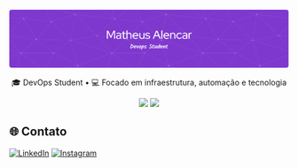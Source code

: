 <!-- Banner -->
<p align="center">
  <img src="https://raw.githubusercontent.com/AlencarMatheus/AlencarMatheus/main/profile-purple.png" alt="Banner do Matheus Alencar" />
</p>

<!-- Bio -->
<p align="center">
  🎓 DevOps Student • 💻 Focado em infraestrutura, automação e tecnologia
</p>

<!-- Stats + Linguagens lado a lado -->
<p align="center">
  <img src="https://github-readme-stats.vercel.app/api?username=AlencarMatheus&theme=midnight-purple&show_icons=true&hide_border=true&count_private=true" width="49.5%" />
  <img src="https://github-readme-stats.vercel.app/api/top-langs/?username=AlencarMatheus&layout=compact&theme=midnight-purple&hide_border=true" width="44.5%" />
</p>

<!-- Contato -->
## 🌐 Contato

[![LinkedIn](https://img.shields.io/badge/LinkedIn-0077B5?style=for-the-badge&logo=linkedin&logoColor=white)](https://www.linkedin.com/in/dornelas-matheus/)
[![Instagram](https://img.shields.io/badge/Instagram-E4405F?style=for-the-badge&logo=instagram&logoColor=white)](https://www.instagram.com/math.dornelas/)
